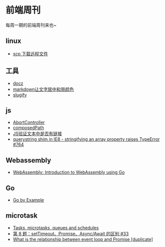 # 前端周刊
每周一期的前端周刊来也~

## linux

* [scp 下载远程文件](https://www.cnblogs.com/no7dw/archive/2012/07/07/2580307.html)

## 工具

* [docz](https://www.docz.site/docs/getting-started)
* [markdown让文字居中和带颜色](https://www.cnblogs.com/bigmagic/p/3301b25e8b0b8ef8b9415379385a798c.html)
* [slugify](https://github.com/simov/slugify)

## js

* [AbortController](https://developer.mozilla.org/zh-CN/docs/Web/API/FetchController)
* [composedPath](https://developer.mozilla.org/zh-CN/docs/Web/API/Event/composedPath)
* [JS验证文本中是否有链接](https://www.cnblogs.com/lr-blog/p/6042694.html)
* [querystring shim in IE8 - stringifying an array property raises TypeError #764](https://github.com/browserify/browserify/issues/764)

## Webassembly

* [WebAssembly: Introduction to WebAssembly using Go](https://golangbot.com/webassembly-using-go/)

## Go

* [Go by Example](https://gobyexample.com/)

## microtask

* [Tasks, microtasks, queues and schedules](https://jakearchibald.com/2015/tasks-microtasks-queues-and-schedules/)
* [第 8 题：setTimeout、Promise、Async/Await 的区别 #33](https://github.com/Advanced-Frontend/Daily-Interview-Question/issues/33)
* [What is the relationship between event loop and Promise [duplicate]](https://stackoverflow.com/questions/46375711/what-is-the-relationship-between-event-loop-and-promise)
